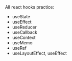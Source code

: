 All react hooks practice:

- useState
- useEffect
- useReducer
- useCallback
- useContext
- useMemo
- useRef
- useLayoutEffect, useEffect
